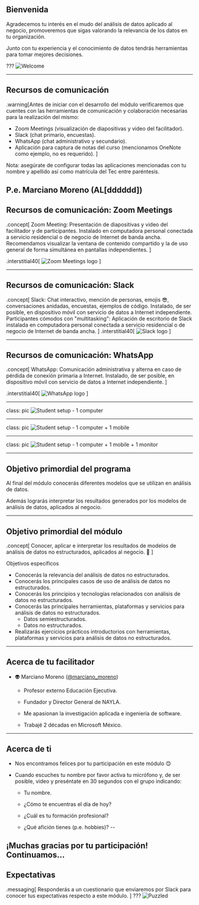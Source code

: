 ## Bienvenida

Agradecemos tu interés en el mudo del análisis de datos aplicado al negocio, promoveremos que sigas valorando la relevancia de los datos en tu organización.

Junto con tu experiencia y el conocimiento de datos  tendrás herramientas para tomar mejores decisiones.

???
![Welcome](https://media.giphy.com/media/bcKmIWkUMCjVm/giphy.gif)

---

## Recursos de comunicación
.warning[Antes de iniciar con el desarrollo del módulo verificaremos que cuentes con las herramientas de comunicación y colaboración necesarias para la realización del mismo:
- Zoom Meetings (visualización de diapositivas y video del facilitador).
- Slack (chat primario, encuestas).
- WhatsApp (chat administrativo y secundario).
- Aplicación para captura de notas del curso (mencionamos OneNote como ejemplo, no es requerido).
]

Nota: asegúrate de configurar todas las aplicaciones mencionadas con tu nombre y apellido así como matrícula del Tec entre paréntesis.

P.e. Marciano Moreno (AL[dddddd])
---
## Recursos de comunicación: Zoom Meetings

.concept[
    Zoom Meeting: Presentación de diapositivas y video del facilitador y de participantes. Instalado en computadora personal conectada a servicio residencial o de negocio de Internet de banda ancha. Recomendamos visualizar la ventana de contenido compartido y la de uso general de forma simultánea en pantallas independientes.
    ]

.interstitial40[
![Zoom Meetings logo](images/zoom-blue.png)
]

---
## Recursos de comunicación: Slack

.concept[
    Slack: Chat interactivo, mención de personas, emojis 😎, conversaciones anidadas, encuestas, ejemplos de código. Instalado, de ser posible, en dispositivo móvil con servicio de datos a Internet independiente. 
    Participantes cómodos con "multitasking": Aplicación de escritorio de Slack instalada en computadora personal conectada a servicio residencial o de negocio de Internet de banda ancha.
    ]
.interstitial40[
![Slack logo](images/slack-rgb.png)
]

---
## Recursos de comunicación: WhatsApp

.concept[
    WhatsApp: Comunicación administrativa y alterna en caso de pérdida de conexión primaria a Internet. Instalado, de ser posible, en dispositivo móvil con servicio de datos a Internet independiente.
]

.interstitial40[
![WhatsApp logo](images/whatsapp-logo-7.png)
]

---
class: pic
    ![Student setup - 1 computer](images/student-setup-1.png)

---
class: pic
    ![Student setup - 1 computer + 1 mobile](images/student-setup-2.png)

---
class: pic
    ![Student setup - 1 computer + 1 mobile + 1 monitor](images/student-setup-3.png)

---
## Objetivo primordial del programa

Al final del módulo conocerás diferentes modelos que se utilizan en análisis de datos.

Además lograrás interpretar los resultados generados por los modelos de análisis de datos, aplicados al negocio.


---
## Objetivo primordial del módulo

.concept[
    Conocer, aplicar e interpretar los resultados de modelos de análisis de datos no estructurados, aplicados al negocio. 🙌
]

Objetivos específicos
- Conocerás la relevancia del análisis de datos no estructurados.
- Conocerás los principales casos de uso de análisis de datos no estructurados.
- Conocerás los principios y tecnologías relacionados con análisis de datos no estructurados.
- Conocerás las principales herramientas, plataformas y servicios para análisis de datos no estructurados.
    - Datos semiestructurados.
    - Datos no estructurados.
- Realizarás ejercicios prácticos introductorios con herramientas, plataformas y servicios para análisis de datos no estructurados.

---
## Acerca de tu facilitador

- 👽 Marciano Moreno ([@marciano_moreno](https://twitter.com/marciano_moreno))
    - Profesor externo Educación Ejecutiva.
    
    - Fundador y Director General de NAYLA.

    - Me apasionan la investigación aplicada e ingeniería de software.

    - Trabajé 2 décadas en Microsoft México.

---

## Acerca de ti

- Nos encontramos felices por tu participación en este módulo 😊

- Cuando escuches tu nombre por favor activa tu micrófono y, de ser posible, video y preséntate en 30 segundos con el grupo indicando:
    - Tu nombre.

    - ¿Cómo te encuentras el día de hoy?

    - ¿Cuál es tu formación profesional?

    - ¿Qué afición tienes (p.e. hobbies)?
--

¡Muchas gracias por tu participación! Continuamos...
---
<!-- TODO: Iniciamos -->
## Expectativas
.messaging[
    Responderás a un cuestionario que enviaremos por Slack para conocer tus expectativas respecto a este módulo.
]
???
![Puzzled](https://media.giphy.com/media/l4JA1COQqiZB6/giphy.gif)




<!-- TODO: Panorámica del curso (como gráfico)-->




